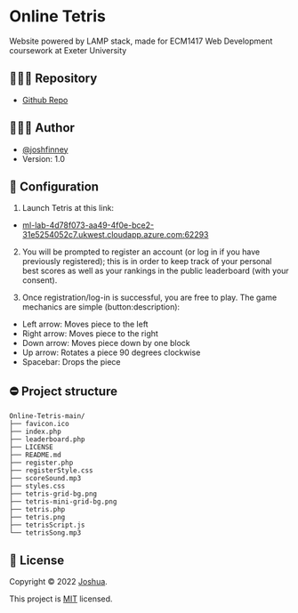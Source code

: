 
# Online Tetris
Website powered by LAMP stack, made for ECM1417 Web Development coursework at Exeter University


## 👨🏽‍💻 Repository

- [Github Repo](https://github.com/joshfinney/Online-Tetris)
## 👨🏽‍🎓 Author

- [@joshfinney](https://github.com/joshfinney)
- Version: 1.0
## 📰 Configuration
 
1. Launch Tetris at this link:
- [ml-lab-4d78f073-aa49-4f0e-bce2-31e5254052c7.ukwest.cloudapp.azure.com:62293](http://ml-lab-4d78f073-aa49-4f0e-bce2-31e5254052c7.ukwest.cloudapp.azure.com:62293)

2. You will be prompted to register an account (or log in if you have previously registered); this is in order to keep track of your personal best scores as well as your rankings in the public leaderboard (with your consent).

3. Once registration/log-in is successful, you are free to play. The game mechanics are simple (button:description):
- Left arrow: Moves piece to the left
- Right arrow: Moves piece to the right
- Down arrow: Moves piece down by one block
- Up arrow: Rotates a piece 90 degrees clockwise
- Spacebar: Drops the piece
    
## ⛔️ Project structure
```
Online-Tetris-main/
├── favicon.ico
├── index.php
├── leaderboard.php
├── LICENSE
├── README.md
├── register.php
├── registerStyle.css
├── scoreSound.mp3
├── styles.css
├── tetris-grid-bg.png
├── tetris-mini-grid-bg.png
├── tetris.php
├── tetris.png
├── tetrisScript.js
└── tetrisSong.mp3
```


## 📝 License
Copyright © 2022 [Joshua](https://github.com/joshfinney).

This project is [MIT](https://choosealicense.com/licenses/mit/) licensed.
